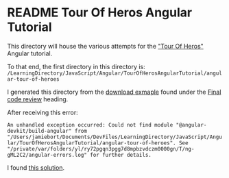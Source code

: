 # README Tour Of Heros Angular Tutorial

This directory will house the various attempts for the ["Tour Of Heros"](https://angular.io/tutorial#tour-of-heroes-app-and-tutorial) Angular tutorial.

To that end, the first directory in this directory is:
`/LearningDirectory/JavaScript/Angular/TourOfHerosAngularTutorial/angular-tour-of-heroes`

I generated this directory from the [download exmaple](https://angular.io/generated/zips/toh-pt6/toh-pt6.zip) found under the [Final code review](https://angular.io/tutorial/toh-pt6#final-code-review) heading.

After receiving this error:

`An unhandled exception occurred: Could not find module "@angular-devkit/build-angular" from "/Users/jamiebort/Documents/DevFiles/LearningDirectory/JavaScript/Angular/TourOfHerosAngularTutorial/angular-tour-of-heroes".
See "/private/var/folders/yl/ry72pgqn3pgg7d8mpbzvdczm0000gn/T/ng-gML2C2/angular-errors.log" for further details.`

I found [this solution](https://stackoverflow.com/a/53190658).
